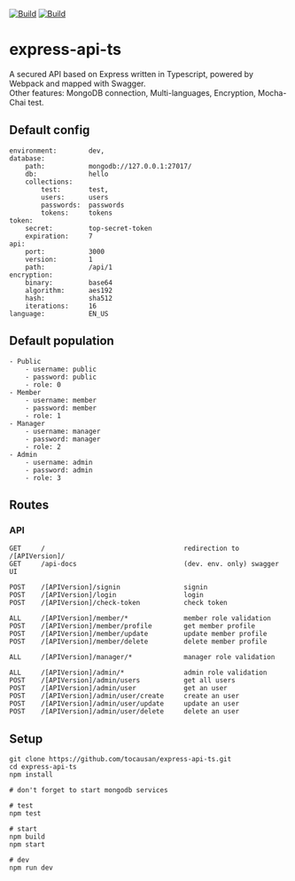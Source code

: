 [![Build](https://img.shields.io/badge/build-passing-green.svg?style=flat-square)](http://tocausan.github.io)
[![Build](https://img.shields.io/badge/version-0.3.0-D07183.svg?style=flat-square)](http://tocausan.github.io)

# express-api-ts

A secured API based on Express written in Typescript, powered by Webpack and mapped with Swagger.<br>
Other features: MongoDB connection, Multi-languages, Encryption, Mocha-Chai test.

## Default config
```text
environment:        dev,
database:
    path:           mongodb://127.0.0.1:27017/
    db:             hello
    collections:
        test:       test,
        users:      users
        passwords:  passwords
        tokens:     tokens
token:
    secret:         top-secret-token
    expiration:     7
api:
    port:           3000
    version:        1
    path:           /api/1
encryption: 
    binary:         base64
    algorithm:      aes192
    hash:           sha512
    iterations:     16
language:           EN_US
```

## Default population
```text
- Public
    - username: public
    - password: public
    - role: 0
- Member
    - username: member
    - password: member
    - role: 1
- Manager
    - username: manager
    - password: manager
    - role: 2
- Admin
    - username: admin
    - password: admin
    - role: 3
```

## Routes
### API
```text
GET     /                                   redirection to /[APIVersion]/
GET     /api-docs                           (dev. env. only) swagger UI

POST    /[APIVersion]/signin                signin
POST    /[APIVersion]/login                 login
POST    /[APIVersion]/check-token           check token

ALL     /[APIVersion]/member/*              member role validation
POST    /[APIVersion]/member/profile        get member profile
POST    /[APIVersion]/member/update         update member profile
POST    /[APIVersion]/member/delete         delete member profile

ALL     /[APIVersion]/manager/*             manager role validation

ALL     /[APIVersion]/admin/*               admin role validation
POST    /[APIVersion]/admin/users           get all users
POST    /[APIVersion]/admin/user            get an user
POST    /[APIVersion]/admin/user/create     create an user
POST    /[APIVersion]/admin/user/update     update an user
POST    /[APIVersion]/admin/user/delete     delete an user
```

## Setup
```text
git clone https://github.com/tocausan/express-api-ts.git
cd express-api-ts
npm install

# don't forget to start mongodb services

# test
npm test

# start
npm build
npm start

# dev
npm run dev
```
